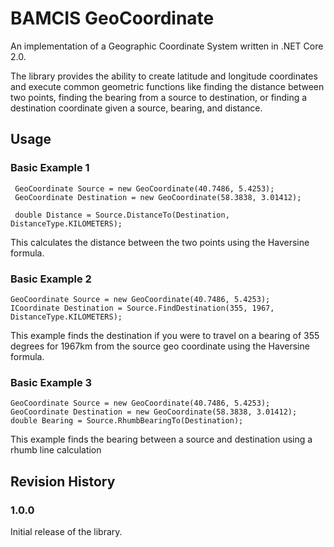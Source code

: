 # BAMCIS GeoCoordinate
An implementation of a Geographic Coordinate System written in .NET Core 2.0. 

The library provides the ability to create latitude and longitude coordinates 
and execute common geometric functions like finding the distance between two
points, finding the bearing from a source to destination, or finding a destination
coordinate given a source, bearing, and distance.

## Usage

### Basic Example 1

     GeoCoordinate Source = new GeoCoordinate(40.7486, 5.4253);
     GeoCoordinate Destination = new GeoCoordinate(58.3838, 3.01412);

     double Distance = Source.DistanceTo(Destination, DistanceType.KILOMETERS);

This calculates the distance between the two points using the Haversine formula.

### Basic Example 2

    GeoCoordinate Source = new GeoCoordinate(40.7486, 5.4253);
    ICoordinate Destination = Source.FindDestination(355, 1967, DistanceType.KILOMETERS);

This example finds the destination if you were to travel on a bearing of 355 degrees for 1967km from
the source geo coordinate using the Haversine formula.

### Basic Example 3

    GeoCoordinate Source = new GeoCoordinate(40.7486, 5.4253);
    GeoCoordinate Destination = new GeoCoordinate(58.3838, 3.01412);
    double Bearing = Source.RhumbBearingTo(Destination);

This example finds the bearing between a source and destination using a rhumb line calculation

## Revision History

### 1.0.0
Initial release of the library.
